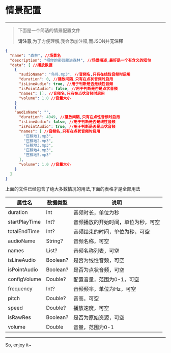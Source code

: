 # 情景配置

---

> 下面是一个简洁的情景配置文件
>
> **请注意**,为了方便理解,我会添加注释,而JSON并**无注释**

``` json
{
  "name": "森林", //场景名
  "description": "把你的密码藏进森林", //场景描述,最好是一个有含义的短句
  "data": [ //播放数据
    {
      "audioName": "鸟鸣.mp3", //音频名,只有在线性音频时启用
      "duration": 0, //播放间隔,只有在点状音频时启用
      "isLineAudio": true, //用于判断是否是线性音频
      "isPointAudio": false, //用于判断是否是点状音频
      "names": [], //音频名,只有在点状音频时启用
      "volume": 1.0 //音量大小
    }
    {
    "audioName": "",
      "duration": 4049, //播放间隔,只有在点性音频时启用
      "isLineAudio": false, //用于判断是否是线性音频
      "isPointAudio": true, //用于判断是否是点状音频
      "names": [ //音频名,只有在点状音频时启用
        "庄稼地1.mp3",
        "庄稼地2.mp3",
        "庄稼地3.mp3",
        "庄稼地4.mp3",
        "庄稼地5.mp3"
      ],
      "volume": 1.0 //音量大小
    }
  ]
}
```

上面的文件已经包含了绝大多数情况的用法,下面的表格才是全部用法

| 属性名        | 数据类型     | 说明                 |
| ------------- | ------------ | -------------------- |
| duration      | Int          | 音频时长，单位为秒   |
| startPlayTime | Int?         | 音频播放的开始时间，单位为秒，可空 |
| totalEndTime  | Int?         | 音频结束的时间，单位为秒，可空 |
| audioName     | String?      | 音频名称，可空       |
| names         | List<String>?| 音频名称列表，可空   |
| isLineAudio   | Boolean?     | 是否为线性音频，可空 |
| isPointAudio  | Boolean?     | 是否为点状音频，可空 |
| configVolume  | Double?      | 配置音量，范围为0-1，可空 |
| frequency     | Int?         | 音频频率，单位为Hz，可空 |
| pitch         | Double?      | 音高，可空           |
| speed         | Double?      | 播放速度，可空       |
| isRawRes      | Boolean?     | 是否为原始资源，可空 |
| volume        | Double       | 音量，范围为0-1     |

---
So, enjoy it~